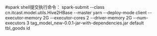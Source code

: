 

#spark shell提交执行命令：
spark-submit --class cn.itcast.model.utils.Hive2HBase --master yarn --deploy-mode client --executor-memory 2G --executor-cores 2 --driver-memory 2G --num-executors 3 tag_model_new-0.0.1-jar-with-dependencies.jar default tbl_goods id